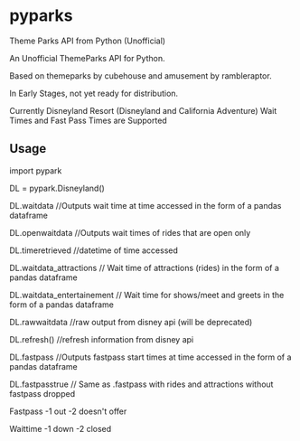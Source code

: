 # pyparks
Theme Parks API from Python (Unofficial)

An Unofficial ThemeParks API for Python.

Based on themeparks by cubehouse and amusement by rambleraptor.

In Early Stages, not yet ready for distribution.

Currently Disneyland Resort (Disneyland and California Adventure) Wait Times and Fast Pass Times are Supported

## Usage

import pypark

DL = pypark.Disneyland()

DL.waitdata  //Outputs wait time at time accessed in the form of a pandas dataframe

DL.openwaitdata //Outputs wait times of rides that are open only

DL.timeretrieved //datetime of time accessed

DL.waitdata_attractions // Wait time of attractions (rides) in the form of a pandas dataframe

DL.waitdata_entertainement // Wait time for shows/meet and greets in the form of a pandas dataframe

DL.rawwaitdata //raw output from disney api (will be deprecated) 

DL.refresh() //refresh information from disney api 

DL.fastpass //Outputs fastpass start times at time accessed in the form of a pandas dataframe

DL.fastpasstrue // Same as .fastpass with rides and attractions without fastpass dropped

Fastpass -1 out -2 doesn't offer

Waittime -1 down -2 closed

